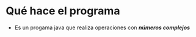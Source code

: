 
# Qué hace el programa

- Es un progama java que realiza operaciones con ***números complejos*** 

